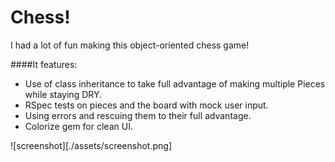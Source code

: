 # Chess!

I had a lot of fun making this object-oriented chess game!

####It features:
  - Use of class inheritance to take full advantage of making multiple Pieces while staying DRY.
  - RSpec tests on pieces and the board with mock user input.
  - Using errors and rescuing them to their full advantage.
  - Colorize gem for clean UI.

  ![screenshot][./assets/screenshot.png]
